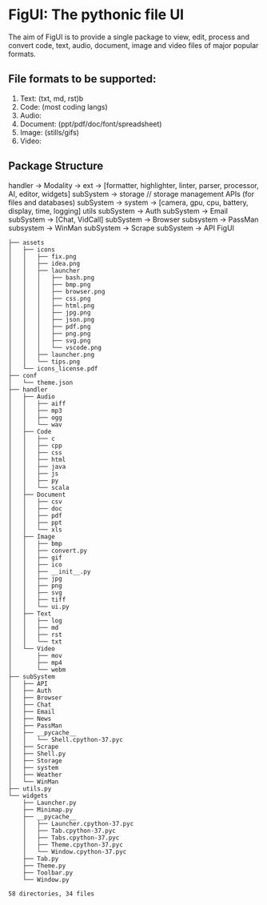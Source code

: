 # FigUI: The pythonic file UI
The aim of FigUI is to provide a single package to view, edit, process and convert code, text, audio, document, image and video files of major popular formats.

## File formats to be supported:
1) Text: (txt, md, rst)b
2) Code: (most coding langs)
3) Audio:
4) Document: (ppt/pdf/doc/font/spreadsheet)
5) Image: (stills/gifs)
6) Video: 

## Package Structure
handler -> Modality -> ext -> [formatter, highlighter, linter, parser, processor, AI, editor, widgets] 
subSystem -> storage // storage management APIs (for files and databases)
subSystem -> system -> [camera, gpu, cpu, battery, display, time, logging]
utils 
subSystem -> Auth
subSystem -> Email
subSystem -> [Chat, VidCall]
subSystem -> Browser
subsystem -> PassMan
subsystem -> WinMan
subSystem -> Scrape
subSystem -> API
FigUI
```
├── assets
│   ├── icons
│   │   ├── fix.png
│   │   ├── idea.png
│   │   ├── launcher
│   │   │   ├── bash.png
│   │   │   ├── bmp.png
│   │   │   ├── browser.png
│   │   │   ├── css.png
│   │   │   ├── html.png
│   │   │   ├── jpg.png
│   │   │   ├── json.png
│   │   │   ├── pdf.png
│   │   │   ├── png.png
│   │   │   ├── svg.png
│   │   │   └── vscode.png
│   │   ├── launcher.png
│   │   └── tips.png
│   └── icons_license.pdf
├── conf
│   └── theme.json
├── handler
│   ├── Audio
│   │   ├── aiff
│   │   ├── mp3
│   │   ├── ogg
│   │   └── wav
│   ├── Code
│   │   ├── c
│   │   ├── cpp
│   │   ├── css
│   │   ├── html
│   │   ├── java
│   │   ├── js
│   │   ├── py
│   │   └── scala
│   ├── Document
│   │   ├── csv
│   │   ├── doc
│   │   ├── pdf
│   │   ├── ppt
│   │   └── xls
│   ├── Image
│   │   ├── bmp
│   │   ├── convert.py
│   │   ├── gif
│   │   ├── ico
│   │   ├── __init__.py
│   │   ├── jpg
│   │   ├── png
│   │   ├── svg
│   │   ├── tiff
│   │   └── ui.py
│   ├── Text
│   │   ├── log
│   │   ├── md
│   │   ├── rst
│   │   └── txt
│   └── Video
│       ├── mov
│       ├── mp4
│       └── webm
├── subSystem
│   ├── API
│   ├── Auth
│   ├── Browser
│   ├── Chat
│   ├── Email
│   ├── News
│   ├── PassMan
│   ├── __pycache__
│   │   └── Shell.cpython-37.pyc
│   ├── Scrape
│   ├── Shell.py
│   ├── Storage
│   ├── system
│   ├── Weather
│   └── WinMan
├── utils.py
└── widgets
    ├── Launcher.py
    ├── Minimap.py
    ├── __pycache__
    │   ├── Launcher.cpython-37.pyc
    │   ├── Tab.cpython-37.pyc
    │   ├── Tabs.cpython-37.pyc
    │   ├── Theme.cpython-37.pyc
    │   └── Window.cpython-37.pyc
    ├── Tab.py
    ├── Theme.py
    ├── Toolbar.py
    └── Window.py

58 directories, 34 files
```